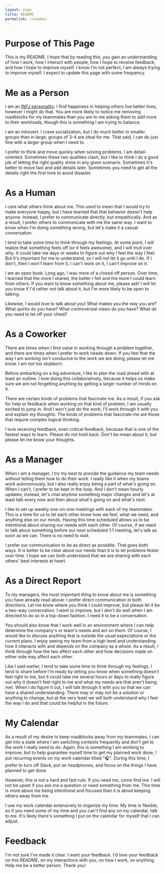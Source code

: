 ```yaml
---
layout: page
title: README
permalink: /readme/
---
```


# Purpose of This Page

This is my README. I hope that by reading this, you gain an understanding of how I work, how I interact with people, how I hope to receive feedback, and how I hope to improve myself. I know I'm not perfect; I am always trying to improve myself. I expect to update this page with some frequency.

# Me as a Person

I am an [INFJ personality](https://www.16personalities.com/infj-personality). I find happiness in helping others live better lives, however I might do that. You are more likely to notice me removing roadblocks for my teammates than you are to me asking them to add more to their workloads, though this is something I am trying to balance.

I am an introvert. I crave socialization, but I do much better in smaller groups than in large; groups of 3-4 are ideal for me. That said, I can do just fine with a larger group when I need to.

I prefer to think and move quickly when solving problems. I am detail-oriented. Sometimes these two qualities clash, but I like to think I do a good job of letting the right quality shine in any given scenario. Sometimes it's better to move fast and add details later. Sometimes you need to get all the details right the first time to avoid disaster.

# As a Human

I care what others think about me. This used to mean that I would try to make everyone happy, but I have learned that that behavior doesn't help anyone. Instead, I prefer to communicate directly, but empathically. And as a result, I prefer others to communicate with me the same way. I want to know when I'm doing something wrong, but let's make it a casual conversation.

I tend to take some time to think through my feelings. At some point, I will realize that something feels off (or it feels awesome), and I will mull over why. It could take me days or weeks to figure out why I feel the way I feel. But it's important for me to understand, so I will not let it go until I do. If I don't, then I won't learn from it, I can't work on it, I can't improve on it.

I am an open book. Long ago, I was more of a closed off person. Over time, I learned that the more I shared, the better I felt and the more I could learn from others. If you want to know something about me, please ask! I will let you know if I'd rather not talk about it, but I'm more likely to be open to talking.

Likewise, I would love to talk about you! What makes you the way you are? What quirks do you have? What controversial views do you have? What do you need to let off your chest?

# As a Coworker

There are times when I find value in working through a problem together, and there are times when I prefer to work heads-down. If you feel that the way I am working isn't conducive to the work we are doing, please let me know. I am not too stubborn.

Before embarking on a big adventure, I like to plan the road ahead with at least an outline. I love doing this collaboratively, because it helps us make sure we are not forgetting anything by getting a larger number of minds on it.

There are certain kinds of problems that fascinate me. As a result, if you ask for help or feedback when working on that kind of problem, I am usually excited to jump in. And I won't just do the work; I'll work through it with you and explain my thoughts. The kinds of problems that fascinate me are those that require complex logical thinking.

I love receiving feedback, even critical feedback, because that is one of the fastest ways to learn. Please do not hold back. Don't be mean about it, but please let me know your thoughts.

# As a Manager

When I am a manager, I try my best to provide the guidance my team needs without telling them how to do their work. I really like it when my teams work autonomously, but I also really enjoy being a part of what's going on. When I can't, I prefer to be kept in the loop. And I don't mean hourly updates; instead, let's chat anytime something major changes and let's at least talk every now and then about what's going on and what's next.

I like to set up weekly one-on-one meetings with each of my teammates. This is a time for us to let each other know how we feel, what we need, and anything else on our minds. Having this time scheduled allows us to be intentional about sharing our needs with each other. Of course, if we need to talk about something before our next scheduled 1:1 meeting, let's talk as soon as we can. There is no need to wait.

I prefer our communication to be as direct as possible. That goes both ways. It is better to be clear about our needs than it is to let problems fester over time. I hope we can both understand that we are sharing with each others' best interests at heart.

# As a Direct Report

To my managers, the most important thing to know about me is something you have already read above: I prefer direct communication in both directions. Let me know where you think I could improve, but please let it be a two-way conversation. I want to improve, but I don't do well when I am directed to do so in a top-down fashion. I need it to be a conversation.

You should also know that I work well in an environment where I can help determine the company's or team's needs and act on them. Of course, I would like to discuss anything that is outside the usual expectations or the current plans. I enjoy seeing my team from a high level and understanding how it interacts with and depends on the company as a whole. As a result, I think through how the two affect each other and how decisions made on either side may affect each other.

Like I said earlier, I tend to take some time to think through my feelings. I tend to share before I'm ready by letting you know when something doesn't feel right to me, but it could take me several hours or days to really figure out _why_ it doesn't feel right to me and what my needs are that aren't being met. When I do figure it out, I will talk through it with you so that we can have a shared understanding. There may or may not be a solution or anything to change, but at the very least we will both understand why I feel the way I do and that could be helpful in the future.

# My Calendar

As a result of my desire to keep roadblocks away from my teammates, I can get into a state where I am switching contexts frequently and don't get to the work I really need to do. Again, this is something I am working to improve, but to help guarantee myself time to get my planned work done, I put recurring events on my work calendar titled "🎧". During this time, I prefer to turn off Slack, put on headphones, and focus on the things I have planned to get done.

However, this is not a hard and fast rule. If you need me, come find me. I will not be upset if you ask me a question or need something from me. This time is more about me being intentional and focused than it is about keeping others away from me.

I use my work calendar extensively to organize my time. My time is flexible, so if you need some of my time and you can't find any on my calendar, talk to me. It's likely there's something I put on the calendar for myself that I can adjust.

# Feedback

I'm not sure I've made it clear. I want your feedback. I'd love your feedback on this README, on my interactions with you, on how I work, on anything. Help me be a better person. Thank you!
